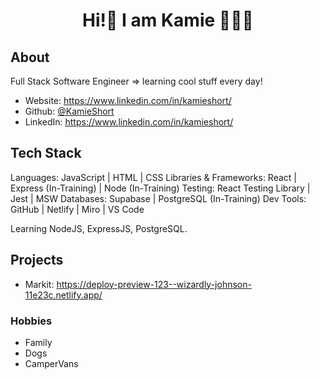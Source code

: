 <h1 align="center">Hi!👋  I am Kamie 👩🏼‍💻</h1>
<p> 
</p>

## About

Full Stack Software Engineer => learning cool stuff every day!

-   Website: https://www.linkedin.com/in/kamieshort/
-   Github: [@KamieShort](https://github.com/KamieShort)
-   LinkedIn: https://www.linkedin.com/in/kamieshort/

## Tech Stack
Languages: JavaScript | HTML | CSS 
Libraries & Frameworks: React | Express (In-Training) | Node (In-Training)
Testing: React Testing Library | Jest | MSW 
Databases: Supabase | PostgreSQL (In-Training)
Dev Tools: GitHub | Netlify | Miro | VS Code

Learning NodeJS, ExpressJS, PostgreSQL.

## Projects

-   Markit: https://deploy-preview-123--wizardly-johnson-11e23c.netlify.app/

### Hobbies

-   Family
-   Dogs
-   CamperVans
